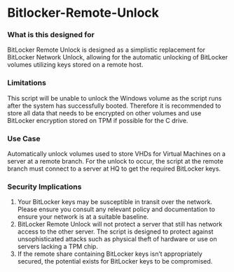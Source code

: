 # Bitlocker-Remote-Unlock
### What is this designed for
BitLocker Remote Unlock is designed as a simplistic replacement for BitLocker Network Unlock, allowing for the automatic unlocking of BitLocker volumes utilizing keys stored on a remote host.
### Limitations
This script will be unable to unlock the Windows volume as the script runs after the system has successfully booted. Therefore it is recommended to store all data that needs to be encrypted on other volumes and use BitLocker encryption stored on TPM if possible for the C drive.
### Use Case
Automatically unlock volumes used to store VHDs for Virtual Machines on a server at a remote branch. For the unlock to occur, the script at the remote branch must connect to a server at HQ to get the required BitLocker keys.
### Security Implications
1.	Your BitLocker keys may be susceptible in transit over the network. Please ensure you consult any relevant policy and documentation to ensure your network is at a suitable baseline.
2.	BitLocker Remote Unlock will not protect a server that still has network access to the other server. The script is designed to protect against unsophisticated attacks such as physical theft of hardware or use on servers lacking a TPM chip.
3.	If the remote share containing BitLocker keys isn’t appropriately secured, the potential exists for BitLocker keys to be compromised.
